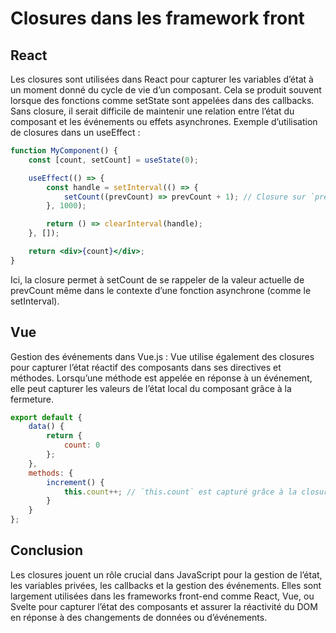 # Closures dans les framework front

## React

Les closures sont utilisées dans React pour capturer les variables d’état à un moment donné du cycle de vie d’un composant. Cela se produit souvent lorsque des fonctions comme setState sont appelées dans des callbacks. Sans closure, il serait difficile de maintenir une relation entre l’état du composant et les événements ou effets asynchrones.
Exemple d’utilisation de closures dans un useEffect :

```jsx
function MyComponent() {
    const [count, setCount] = useState(0);

    useEffect(() => {
        const handle = setInterval(() => {
            setCount((prevCount) => prevCount + 1); // Closure sur `prevCount`
        }, 1000);

        return () => clearInterval(handle);
    }, []);

    return <div>{count}</div>;
}
```

Ici, la closure permet à setCount de se rappeler de la valeur actuelle de prevCount même dans le contexte d’une fonction asynchrone (comme le setInterval).

## Vue

Gestion des événements dans Vue.js : Vue utilise également des closures pour capturer l’état réactif des composants dans ses directives et méthodes. Lorsqu’une méthode est appelée en réponse à un événement, elle peut capturer les valeurs de l’état local du composant grâce à la fermeture.

```jsx
export default {
    data() {
        return {
            count: 0
        };
    },
    methods: {
        increment() {
            this.count++; // `this.count` est capturé grâce à la closure
        }
    }
};
```

## Conclusion

Les closures jouent un rôle crucial dans JavaScript pour la gestion de l’état, les variables privées, les callbacks et la gestion des événements. Elles sont largement utilisées dans les frameworks front-end comme React, Vue, ou Svelte pour capturer l’état des composants et assurer la réactivité du DOM en réponse à des changements de données ou d’événements.